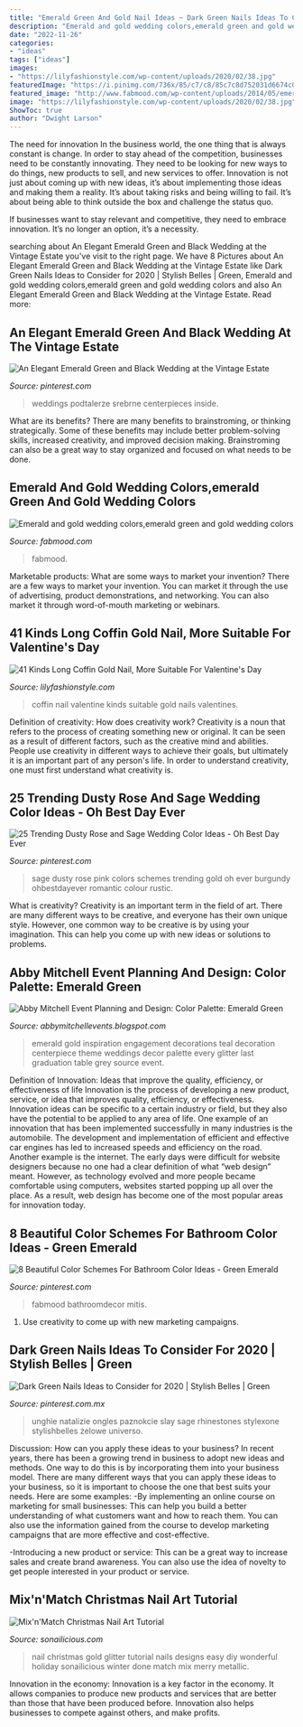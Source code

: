 ```yaml
---
title: "Emerald Green And Gold Nail Ideas ~ Dark Green Nails Ideas To Consider For 2020"
description: "Emerald and gold wedding colors,emerald green and gold wedding colors"
date: "2022-11-26"
categories:
- "ideas"
tags: ["ideas"]
images:
- "https://lilyfashionstyle.com/wp-content/uploads/2020/02/38.jpg"
featuredImage: "https://i.pinimg.com/736x/85/c7/c8/85c7c8d752031d6674c060ecb32525f1.jpg"
featured_image: "http://www.fabmood.com/wp-content/uploads/2014/05/emerald-and-gold-wedding-690x1035.jpg"
image: "https://lilyfashionstyle.com/wp-content/uploads/2020/02/38.jpg"
ShowToc: true
author: "Dwight Larson"
---
```



The need for innovation
In the business world, the one thing that is always constant is change. In order to stay ahead of the competition, businesses need to be constantly innovating. They need to be looking for new ways to do things, new products to sell, and new services to offer.
Innovation is not just about coming up with new ideas, it’s about implementing those ideas and making them a reality. It’s about taking risks and being willing to fail. It’s about being able to think outside the box and challenge the status quo.

If businesses want to stay relevant and competitive, they need to embrace innovation. It’s no longer an option, it’s a necessity.

	

		
searching about An Elegant Emerald Green and Black Wedding at the Vintage Estate you've visit to the right page. We have 8 Pictures about An Elegant Emerald Green and Black Wedding at the Vintage Estate like Dark Green Nails Ideas to Consider for 2020 | Stylish Belles | Green, Emerald and gold wedding colors,emerald green and gold wedding colors and also An Elegant Emerald Green and Black Wedding at the Vintage Estate. Read more:
		
    
## An Elegant Emerald Green And Black Wedding At The Vintage Estate

<img loading=lazy src="https://i.pinimg.com/originals/16/0f/c8/160fc848529db42b58e7a74c1aa03bd0.jpg" onerror="this.onerror=null;this.src='https://tse2.mm.bing.net/th?id=OIP.vFht6pH8zirrHjFgbFXC8QAAAA&amp;pid=15.1';" alt="An Elegant Emerald Green and Black Wedding at the Vintage Estate">

_Source: pinterest.com_

>weddings podtalerze srebrne centerpieces inside. 

	

What are its benefits?
There are many benefits to brainstroming, or thinking strategically. Some of these benefits may include better problem-solving skills, increased creativity, and improved decision making. Brainstroming can also be a great way to stay organized and focused on what needs to be done.

    
## Emerald And Gold Wedding Colors,emerald Green And Gold Wedding Colors

<img loading=lazy src="http://www.fabmood.com/wp-content/uploads/2014/05/emerald-and-gold-wedding-690x1035.jpg" onerror="this.onerror=null;this.src='https://tse1.mm.bing.net/th?id=OIP.7aHzHKScu9kbtS5IlDq5iQHaLH&amp;pid=15.1';" alt="Emerald and gold wedding colors,emerald green and gold wedding colors">

_Source: fabmood.com_

>fabmood. 

	

Marketable products: What are some ways to market your invention?
There are a few ways to market your invention. You can market it through the use of advertising, product demonstrations, and networking. You can also market it through word-of-mouth marketing or webinars.

    
## 41 Kinds Long Coffin Gold Nail, More Suitable For Valentine&#039;s Day

<img loading=lazy src="https://lilyfashionstyle.com/wp-content/uploads/2020/02/38.jpg" onerror="this.onerror=null;this.src='https://tse1.mm.bing.net/th?id=OIP.LLVsYE2zTcbgdr7H5nFnBQHaK3&amp;pid=15.1';" alt="41 Kinds Long Coffin Gold Nail, More Suitable For Valentine&#039;s Day">

_Source: lilyfashionstyle.com_

>coffin nail valentine kinds suitable gold nails valentines. 

	

Definition of creativity: How does creativity work?
Creativity is a noun that refers to the process of creating something new or original. It can be seen as a result of different factors, such as the creative mind and abilities. People use creativity in different ways to achieve their goals, but ultimately it is an important part of any person's life. In order to understand creativity, one must first understand what creativity is.

    
## 25 Trending Dusty Rose And Sage Wedding Color Ideas - Oh Best Day Ever

<img loading=lazy src="https://i.pinimg.com/736x/3f/f4/ce/3ff4cedc5b7f6e79de913e40b60522df.jpg" onerror="this.onerror=null;this.src='https://tse1.mm.bing.net/th?id=OIP.JaLeIjLlwAW-2PX5aXeMxAHaRL&amp;pid=15.1';" alt="25 Trending Dusty Rose and Sage Wedding Color Ideas - Oh Best Day Ever">

_Source: pinterest.com_

>sage dusty rose pink colors schemes trending gold oh ever burgundy ohbestdayever romantic colour rustic. 

	

What is creativity?
Creativity is an important term in the field of art. There are many different ways to be creative, and everyone has their own unique style. However, one common way to be creative is by using your imagination. This can help you come up with new ideas or solutions to problems.

    
## Abby Mitchell Event Planning And Design: Color Palette: Emerald Green

<img loading=lazy src="http://1.bp.blogspot.com/-DUf0gjGcgks/UO70ubuA6kI/AAAAAAAAAT4/L-brCXWhEPU/s1600/Emerald-Green-and-Gold-Engagement-Party-Inspiration_0022.jpg" onerror="this.onerror=null;this.src='https://tse1.mm.bing.net/th?id=OIP.zpUpg9KM5g96a5ChXNIINAHaE7&amp;pid=15.1';" alt="Abby Mitchell Event Planning and Design: Color Palette: Emerald Green">

_Source: abbymitchellevents.blogspot.com_

>emerald gold inspiration engagement decorations teal decoration centerpiece theme weddings decor palette every glitter last graduation table grey source event. 

	

Definition of Innovation: Ideas that improve the quality, efficiency, or effectiveness of life
Innovation is the process of developing a new product, service, or idea that improves quality, efficiency, or effectiveness. Innovation ideas can be specific to a certain industry or field, but they also have the potential to be applied to any area of life. 
One example of an innovation that has been implemented successfully in many industries is the automobile. The development and implementation of efficient and effective car engines has led to increased speeds and efficiency on the road. Another example is the internet. The early days were difficult for website designers because no one had a clear definition of what “web design” meant. However, as technology evolved and more people became comfortable using computers, websites started popping up all over the place. As a result, web design has become one of the most popular areas for innovation today.

    
## 8 Beautiful Color Schemes For Bathroom Color Ideas - Green Emerald

<img loading=lazy src="https://i.pinimg.com/736x/85/c7/c8/85c7c8d752031d6674c060ecb32525f1.jpg" onerror="this.onerror=null;this.src='https://tse2.mm.bing.net/th?id=OIP.CVYa85lhQX4i_DZ4Wx7lVwHaN2&amp;pid=15.1';" alt="8 Beautiful Color Schemes For Bathroom Color Ideas - Green Emerald">

_Source: pinterest.com_

>fabmood bathroomdecor mitis. 

	

1. Use creativity to come up with new marketing campaigns.

    
## Dark Green Nails Ideas To Consider For 2020 | Stylish Belles | Green

<img loading=lazy src="https://i.pinimg.com/736x/79/bd/9a/79bd9ac36d7c76f8964ca65ef72423aa.jpg" onerror="this.onerror=null;this.src='https://tse4.mm.bing.net/th?id=OIP.AUvUZ-1vBXUcPgKz9cbFVAHaOq&amp;pid=15.1';" alt="Dark Green Nails Ideas to Consider for 2020 | Stylish Belles | Green">

_Source: pinterest.com.mx_

>unghie natalizie ongles paznokcie slay sage rhinestones stylexone stylishbelles żelowe universo. 

	

Discussion: How can you apply these ideas to your business?
In recent years, there has been a growing trend in business to adopt new ideas and methods. One way to do this is by incorporating them into your business model. There are many different ways that you can apply these ideas to your business, so it is important to choose the one that best suits your needs. Here are some examples: 
-By implementing an online course on marketing for small businesses: This can help you build a better understanding of what customers want and how to reach them. You can also use the information gained from the course to develop marketing campaigns that are more effective and cost-effective. 

-Introducing a new product or service: This can be a great way to increase sales and create brand awareness. You can also use the idea of novelty to get people interested in your product or service.

    
## Mix&#039;n&#039;Match Christmas Nail Art Tutorial

<img loading=lazy src="http://sonailicious.com/wp-content/uploads/2013/12/gold-glitter-christmas-nail-art.jpg" onerror="this.onerror=null;this.src='https://tse4.mm.bing.net/th?id=OIP.EcDmiJ_q71CYoSaraNaXEAHaLH&amp;pid=15.1';" alt="Mix&#039;n&#039;Match Christmas Nail Art Tutorial">

_Source: sonailicious.com_

>nail christmas gold glitter tutorial nails designs easy diy wonderful holiday sonailicious winter done match mix merry metallic. 

	

Innovation in the economy:
Innovation is a key factor in the economy. It allows companies to produce new products and services that are better than those that have been produced before. Innovation also helps businesses to compete against others, and make profits.

